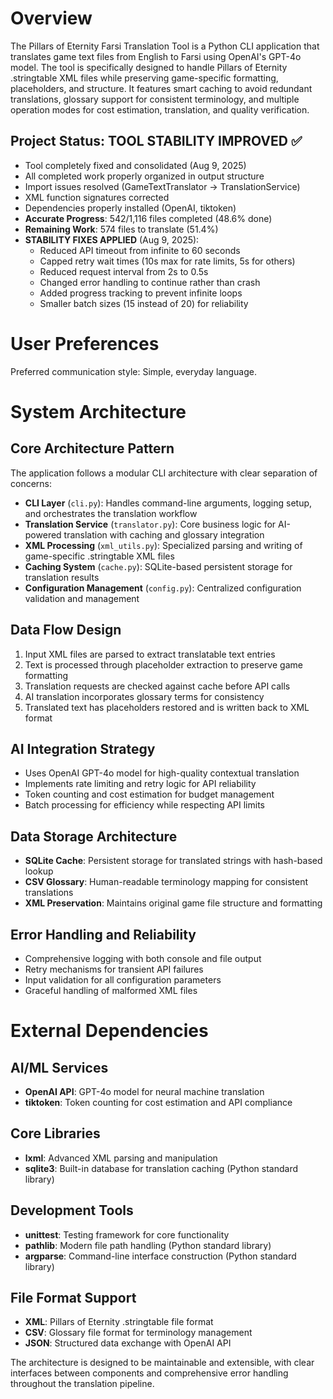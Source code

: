 # Overview

The Pillars of Eternity Farsi Translation Tool is a Python CLI application that translates game text files from English to Farsi using OpenAI's GPT-4o model. The tool is specifically designed to handle Pillars of Eternity .stringtable XML files while preserving game-specific formatting, placeholders, and structure. It features smart caching to avoid redundant translations, glossary support for consistent terminology, and multiple operation modes for cost estimation, translation, and quality verification.

## Project Status: TOOL STABILITY IMPROVED ✅
- Tool completely fixed and consolidated (Aug 9, 2025)
- All completed work properly organized in output structure
- Import issues resolved (GameTextTranslator → TranslationService)
- XML function signatures corrected
- Dependencies properly installed (OpenAI, tiktoken)
- **Accurate Progress**: 542/1,116 files completed (48.6% done)
- **Remaining Work**: 574 files to translate (51.4%)
- **STABILITY FIXES APPLIED** (Aug 9, 2025):
  - Reduced API timeout from infinite to 60 seconds
  - Capped retry wait times (10s max for rate limits, 5s for others)
  - Reduced request interval from 2s to 0.5s
  - Changed error handling to continue rather than crash
  - Added progress tracking to prevent infinite loops
  - Smaller batch sizes (15 instead of 20) for reliability

# User Preferences

Preferred communication style: Simple, everyday language.

# System Architecture

## Core Architecture Pattern
The application follows a modular CLI architecture with clear separation of concerns:

- **CLI Layer** (`cli.py`): Handles command-line arguments, logging setup, and orchestrates the translation workflow
- **Translation Service** (`translator.py`): Core business logic for AI-powered translation with caching and glossary integration
- **XML Processing** (`xml_utils.py`): Specialized parsing and writing of game-specific .stringtable XML files
- **Caching System** (`cache.py`): SQLite-based persistent storage for translation results
- **Configuration Management** (`config.py`): Centralized configuration validation and management

## Data Flow Design
1. Input XML files are parsed to extract translatable text entries
2. Text is processed through placeholder extraction to preserve game formatting
3. Translation requests are checked against cache before API calls
4. AI translation incorporates glossary terms for consistency
5. Translated text has placeholders restored and is written back to XML format

## AI Integration Strategy
- Uses OpenAI GPT-4o model for high-quality contextual translation
- Implements rate limiting and retry logic for API reliability
- Token counting and cost estimation for budget management
- Batch processing for efficiency while respecting API limits

## Data Storage Architecture
- **SQLite Cache**: Persistent storage for translated strings with hash-based lookup
- **CSV Glossary**: Human-readable terminology mapping for consistent translations
- **XML Preservation**: Maintains original game file structure and formatting

## Error Handling and Reliability
- Comprehensive logging with both console and file output
- Retry mechanisms for transient API failures
- Input validation for all configuration parameters
- Graceful handling of malformed XML files

# External Dependencies

## AI/ML Services
- **OpenAI API**: GPT-4o model for neural machine translation
- **tiktoken**: Token counting for cost estimation and API compliance

## Core Libraries
- **lxml**: Advanced XML parsing and manipulation
- **sqlite3**: Built-in database for translation caching (Python standard library)

## Development Tools
- **unittest**: Testing framework for core functionality
- **pathlib**: Modern file path handling (Python standard library)
- **argparse**: Command-line interface construction (Python standard library)

## File Format Support
- **XML**: Pillars of Eternity .stringtable file format
- **CSV**: Glossary file format for terminology management
- **JSON**: Structured data exchange with OpenAI API

The architecture is designed to be maintainable and extensible, with clear interfaces between components and comprehensive error handling throughout the translation pipeline.
